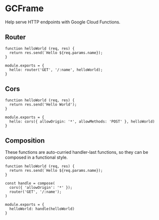 # GCFrame

Help serve HTTP endpoints with Google Cloud Functions.

## Router

```
function helloWorld (req, res) {
  return res.send(`Hello ${req.params.name});
}

module.exports = {
  hello: router('GET', '/:name', helloWorld);
}
```

## Cors

```
function helloWorld (req, res) {
  return res.send('Hello World');
}

module.exports = {
  hello: cors({ allowOrigin: '*', allowMethods: 'POST' }, helloWorld)
}
```

## Composition

These functions are auto-curried handler-last functions, so they can be composed in a functional style.

```
function helloWorld (req, res) {
  return res.send(`Hello ${req.params.name});
}

const handle = compose(
  cors({ 'allowOrigin': '*' });
  router('GET', '/:name');
)

module.exports = {
  helloWorld: handle(helloWorld)
}
```
